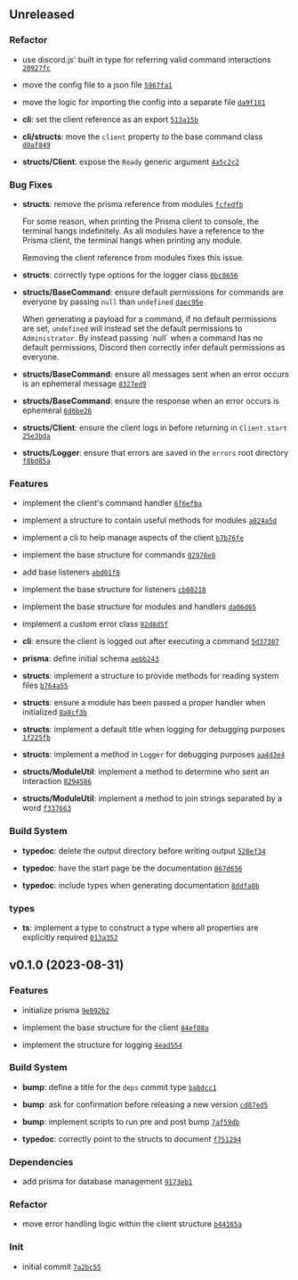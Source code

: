 ## Unreleased

### Refactor

- use discord.js' built in type for referring valid command interactions <code>[20927fc](https://github.com/Norviah/bot/commit/20927fccb74fc7b08e4deaa82c0de39625c2f091)</code>

- move the config file to a json file <code>[5967fa1](https://github.com/Norviah/bot/commit/5967fa1ed473cf88642a312c2973aa8e904b2bf2)</code>

- move the logic for importing the config into a separate file <code>[da9f181](https://github.com/Norviah/bot/commit/da9f181b565e9696d37dc8e4399c532eb8c8c929)</code>

- **cli**: set the client reference as an export <code>[513a15b](https://github.com/Norviah/bot/commit/513a15b0e3148e5ca428c27cc1b1efaba89d398c)</code>

- **cli/structs**: move the `client` property to the base command class <code>[d0af849](https://github.com/Norviah/bot/commit/d0af849f439aa6970e485b0f156b9459820221b4)</code>

- **structs/Client**: expose the `Ready` generic argument <code>[4a5c2c2](https://github.com/Norviah/bot/commit/4a5c2c23abfeb7b997cfa378982b67eea7bfd048)</code>

### Bug Fixes

- **structs**: remove the prisma reference from modules <code>[fcfedfb](https://github.com/Norviah/bot/commit/fcfedfb8df0c2d974b31ca6d0e6149dc4e12afae)</code>

	For some reason, when printing the Prisma client to console, the
	terminal hangs indefinitely. As all modules have a reference to the
	Prisma client, the terminal hangs when printing any module.
	
	Removing the client reference from modules fixes this issue.

- **structs**: correctly type options for the logger class <code>[0bc8656](https://github.com/Norviah/bot/commit/0bc865668618d2d92d619e64a9fc3d9cd67e22df)</code>

- **structs/BaseCommand**: ensure default permissions for commands are everyone by passing `null` than `undefined` <code>[daec95e](https://github.com/Norviah/bot/commit/daec95ec4f4449e7153b7468b8ec96a9a158f9ff)</code>

	When generating a payload for a command, if no default permissions are
	set, `undefined` will instead set the default permissions to
	`Administrator`. By instead passing \`null\` when a command has no default permissions,
	Discord then correctly infer default permissions as everyone.

- **structs/BaseCommand**: ensure all messages sent when an error occurs is an ephemeral message <code>[8327ed9](https://github.com/Norviah/bot/commit/8327ed9b9b265ae96256501844da8564b73c90bc)</code>

- **structs/BaseCommand**: ensure the response when an error occurs is ephemeral <code>[6d6be26](https://github.com/Norviah/bot/commit/6d6be26a5942cac932bd8f85cb8e3fb47f6811e9)</code>

- **structs/Client**: ensure the client logs in before returning in `Client.start` <code>[25e3bda](https://github.com/Norviah/bot/commit/25e3bda329524877b9b09053952d1e9babe24299)</code>

- **structs/Logger**: ensure that errors are saved in the `errors` root directory <code>[f8bd85a](https://github.com/Norviah/bot/commit/f8bd85adc327fc7e67a123d5c0e74e249dc68d00)</code>

### Features

- implement the client's command handler <code>[6f6efba](https://github.com/Norviah/bot/commit/6f6efba23e62e4fa0794c90b2f77d4960f70fa55)</code>

- implement a structure to contain useful methods for modules <code>[a024a5d](https://github.com/Norviah/bot/commit/a024a5dc59fa24e9a802dc6c67dc889f6720c574)</code>

- implement a cli to help manage aspects of the client <code>[b7b76fe](https://github.com/Norviah/bot/commit/b7b76fe2ce89f87ad52dc1cc7939470d9c7f0e17)</code>

- implement the base structure for commands <code>[02978e8](https://github.com/Norviah/bot/commit/02978e893b874897d1030b697905dbc4d46ad54a)</code>

- add base listeners <code>[abd01f8](https://github.com/Norviah/bot/commit/abd01f8b8920a1d6dc0c8f045ecab1c5b0ace06b)</code>

- implement the base structure for listeners <code>[cb08218](https://github.com/Norviah/bot/commit/cb0821865a03506e0f03f0922563702acf93085f)</code>

- implement the base structure for modules and handlers <code>[da06d65](https://github.com/Norviah/bot/commit/da06d6531f103568517999e48703dd2860730edc)</code>

- implement a custom error class <code>[82d8d5f](https://github.com/Norviah/bot/commit/82d8d5f47694773987e3c758c37e72b906a1f009)</code>

- **cli**: ensure the client is logged out after executing a command <code>[5d37387](https://github.com/Norviah/bot/commit/5d37387ce86f19d5cd88c4732561c8988d507d36)</code>

- **prisma**: define initial schema <code>[aebb243](https://github.com/Norviah/bot/commit/aebb2431601ccbb175b82e2d6d30546ac7c63e9f)</code>

- **structs**: implement a structure to provide methods for reading system files <code>[b764a55](https://github.com/Norviah/bot/commit/b764a55892f1752266017bba5ea1ab0a452bb772)</code>

- **structs**: ensure a module has been passed a proper handler when initialized <code>[8a8cf3b](https://github.com/Norviah/bot/commit/8a8cf3bafef2d16cd358afc88ee72109c554b5db)</code>

- **structs**: implement a default title when logging for debugging purposes <code>[1f225fb](https://github.com/Norviah/bot/commit/1f225fb6db1d17a8228df0d149e60cd5a9558244)</code>

- **structs**: implement a method in `Logger` for debugging purposes <code>[aa4d3e4](https://github.com/Norviah/bot/commit/aa4d3e4bf51fbe4b7566411e56bf0e16e23364ba)</code>

- **structs/ModuleUtil**: implement a method to determine who sent an interaction <code>[8294586](https://github.com/Norviah/bot/commit/8294586180c343cb6ffe5095ae6a323ab2ad6a25)</code>

- **structs/ModuleUtil**: implement a method to join strings separated by a word <code>[f337663](https://github.com/Norviah/bot/commit/f337663d8fb5ceb4faf690cd2a46cb9418b69c3a)</code>

### Build System

- **typedoc**: delete the output directory before writing output <code>[520ef34](https://github.com/Norviah/bot/commit/520ef345bfe63679587020075131b64c85c9b244)</code>

- **typedoc**: have the start page be the documentation <code>[867d656](https://github.com/Norviah/bot/commit/867d6562e563e7473ac5ad9f3e074145aedb641f)</code>

- **typedoc**: include types when generating documentation <code>[8ddfa0b](https://github.com/Norviah/bot/commit/8ddfa0b5b1bd821c9c87a6c8f3954d84d6221719)</code>

### types

- **ts**: implement a type to construct a type where all properties are explicitly required <code>[013a352](https://github.com/Norviah/bot/commit/013a3520cecc7b9a33710077e75ade7eb2c3bde7)</code>

## v0.1.0 (2023-08-31)

### Features

- initialize prisma <code>[9e092b2](https://github.com/Norviah/bot/commit/9e092b2c593509bd15b21148ee26fc939bbcaf93)</code>

- implement the base structure for the client <code>[84ef08a](https://github.com/Norviah/bot/commit/84ef08a1111ee2f261bd4a47e9b048a24b5893aa)</code>

- implement the structure for logging <code>[4ead554](https://github.com/Norviah/bot/commit/4ead554a256db436aefa0ec49e48c9aa739fc719)</code>

### Build System

- **bump**: define a title for the `deps` commit type <code>[babdcc1](https://github.com/Norviah/bot/commit/babdcc186eee410aaf04e4c718b591b1d9510fa8)</code>

- **bump**: ask for confirmation before releasing a new version <code>[cd87ed5](https://github.com/Norviah/bot/commit/cd87ed5b1d418acc82f1533b23ae17c37f5e2409)</code>

- **bump**: implement scripts to run pre and post bump <code>[7af59db](https://github.com/Norviah/bot/commit/7af59dbaacd91430ffc10f780e34487aa9925d7f)</code>

- **typedoc**: correctly point to the structs to document <code>[f751294](https://github.com/Norviah/bot/commit/f7512946deae888eb2c7cd979f5e179344d4aadb)</code>

### Dependencies

- add prisma for database management <code>[9173eb1](https://github.com/Norviah/bot/commit/9173eb1146af1ab619180abab97fa8741f50e30f)</code>

### Refactor

- move error handling logic within the client structure <code>[b44165a](https://github.com/Norviah/bot/commit/b44165a661544529abeee0294454b6116e9543fe)</code>

### Init

- initial commit <code>[7a2bc55](https://github.com/Norviah/bot/commit/7a2bc559b4b1e46d0d4f5a5a8fbad7fc2c4e271c)</code>